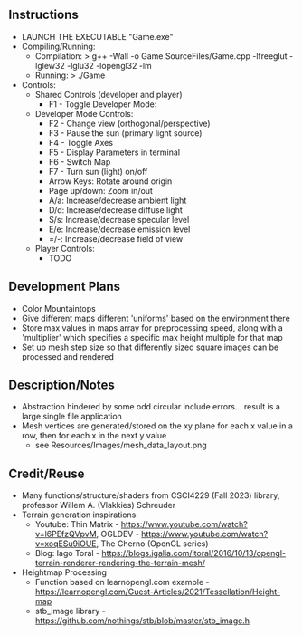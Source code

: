 ## Instructions
* LAUNCH THE EXECUTABLE "Game.exe"
* Compiling/Running:
    * Compilation: > g++ -Wall -o Game SourceFiles/Game.cpp -lfreeglut -lglew32 -lglu32 -lopengl32 -lm
    * Running: > ./Game
* Controls:
    * Shared Controls (developer and player)
        * F1 - Toggle Developer Mode:
    * Developer Mode Controls:
        * F2 - Change view (orthogonal/perspective)
        * F3 - Pause the sun (primary light source)
        * F4 - Toggle Axes
        * F5 - Display Parameters in terminal
        * F6 - Switch Map
        * F7 - Turn sun (light) on/off
        * Arrow Keys: Rotate around origin
        * Page up/down: Zoom in/out
        * A/a: Increase/decrease ambient light
        * D/d: Increase/decrease diffuse light
        * S/s: Increase/decrease specular level
        * E/e: Increase/decrease emission level
        * =/-: Increase/decrease field of view
    * Player Controls:
        * TODO

## Development Plans
* Color Mountaintops 
* Give different maps different 'uniforms' based on the environment there
* Store max values in maps array for preprocessing speed, along with a 'multiplier' which specifies a specific max height multiple for that map
* Set up mesh step size so that differently sized square images can be processed and rendered

## Description/Notes
* Abstraction hindered by some odd circular include errors... result is a large single file application
* Mesh vertices are generated/stored on the xy plane for each x value in a row, then for each x in the next y value
    * see Resources/Images/mesh_data_layout.png

## Credit/Reuse
* Many functions/structure/shaders from CSCI4229 (Fall 2023) library, professor Willem A. (Vlakkies) Schreuder
* Terrain generation inspirations:
    * Youtube: Thin Matrix - https://www.youtube.com/watch?v=l6PEfzQVpvM, OGLDEV - https://www.youtube.com/watch?v=xoqESu9iOUE, The Cherno (OpenGL series)
    * Blog: Iago Toral - https://blogs.igalia.com/itoral/2016/10/13/opengl-terrain-renderer-rendering-the-terrain-mesh/
* Heightmap Processing
    * Function based on learnopengl.com example - https://learnopengl.com/Guest-Articles/2021/Tessellation/Height-map
    * stb_image library - https://github.com/nothings/stb/blob/master/stb_image.h